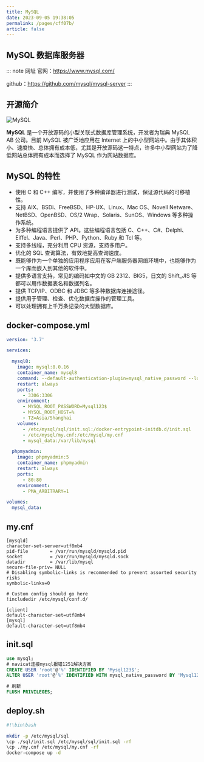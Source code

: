 ```yaml
---
title: MySQL
date: 2023-09-05 19:38:05
permalink: /pages/cff07b/
article: false
---
```

## MySQL 数据库服务器

::: note 网址
官网：https://www.mysql.com/

github：https://github.com/mysql/mysql-server
:::

## 开源简介

![MySQL](/img/docker/mysql.png)

**MySQL** 是一个开放源码的小型关联式数据库管理系统，开发者为瑞典 MySQL AB 公司。目前 MySQL 被广泛地应用在 Internet 上的中小型网站中。由于其体积小、速度快、总体拥有成本低，尤其是开放源码这一特点，许多中小型网站为了降低网站总体拥有成本而选择了 MySQL 作为网站数据库。

## MySQL 的特性

- 使用 C 和 C++ 编写，并使用了多种编译器进行测试，保证源代码的可移植性。
- 支持 AIX、BSDi、FreeBSD、HP-UX、Linux、Mac OS、Novell Netware、NetBSD、OpenBSD、OS/2 Wrap、Solaris、SunOS、Windows 等多种操作系统。
- 为多种编程语言提供了 API。这些编程语言包括 C、C++、C#、Delphi、Eiffel、Java、Perl、PHP、Python、Ruby 和 Tcl 等。
- 支持多线程，充分利用 CPU 资源，支持多用户。
- 优化的 SQL 查询算法，有效地提高查询速度。
- 既能够作为一个单独的应用程序应用在客户端服务器网络环境中，也能够作为一个库而嵌入到其他的软件中。
- 提供多语言支持，常见的编码如中文的 GB 2312、BIG5，日文的 Shift_JIS 等都可以用作数据表名和数据列名。
- 提供 TCP/IP、ODBC 和 JDBC 等多种数据库连接途径。
- 提供用于管理、检查、优化数据库操作的管理工具。
- 可以处理拥有上千万条记录的大型数据库。

## docker-compose.yml

``` yaml
version: '3.7'

services: 

  mysql8: 
    image: mysql:8.0.16
    container_name: mysql8
    command: --default-authentication-plugin=mysql_native_password --lower_case_table_names=1
    restart: always
    ports: 
      - 3306:3306
    environment: 
      - MYSQL_ROOT_PASSWORD=Mysql123$
      - MYSQL_ROOT_HOST=%
      - TZ=Asia/Shanghai
    volumes: 
      - /etc/mysql/sql/init.sql:/docker-entrypoint-initdb.d/init.sql
      - /etc/mysql/my.cnf:/etc/mysql/my.cnf
      - mysql_data:/var/lib/mysql

  phpmyadmin: 
    image: phpmyadmin:5
    container_name: phpmyadmin
    restart: always
    ports: 
      - 80:80
    environment: 
      - PMA_ARBITRARY=1

volumes: 
  mysql_data: 
```

## my.cnf
```
[mysqld]
character-set-server=utf8mb4
pid-file        = /var/run/mysqld/mysqld.pid
socket          = /var/run/mysqld/mysqld.sock
datadir         = /var/lib/mysql
secure-file-priv= NULL
# Disabling symbolic-links is recommended to prevent assorted security risks
symbolic-links=0

# Custom config should go here
!includedir /etc/mysql/conf.d/

[client]
default-character-set=utf8mb4 
[mysql]
default-character-set=utf8mb4
```

## init.sql
``` sql
use mysql;
# navicat连接mysql报错1251解决方案
CREATE USER 'root'@'%' IDENTIFIED BY 'Mysql123$';
ALTER USER 'root'@'%' IDENTIFIED WITH mysql_native_password BY 'Mysql123$';

# 刷新
FLUSH PRIVILEGES;
```

## deploy.sh
``` sh
#!\bin\bash

mkdir -p /etc/mysql/sql
\cp ./sql/init.sql /etc/mysql/sql/init.sql -rf
\cp ./my.cnf /etc/mysql/my.cnf -rf
docker-compose up -d
```